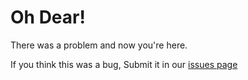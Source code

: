 # Oh Dear!

There was a problem and now you're here.

If you think this was a bug, Submit it in our [issues page](https://github.com/Wyliemaster/gddocs)
